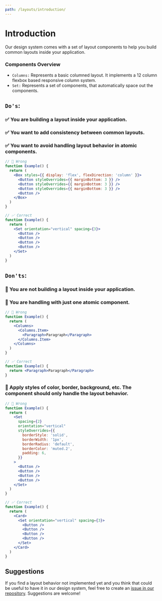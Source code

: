 ```yaml
---
path: /layouts/introduction/
---
```


# Introduction

Our design system comes with a set of layout components to help you build common layouts inside your application.

### Components Overview

- `Columns:` Represents a basic columned layout. It implements a 12 column flexbox based responsive column system.
- `Set:` Represents a set of components, that automatically space out the components.

## `Do's`:

### ✅ You are building a layout inside your application.

### ✅ You want to add consistency between common layouts.

### ✅ You want to avoid handling layout behavior in atomic components.

```jsx static
// 🚫 Wrong
function Example() {
  return (
    <Box styles={{ display: 'flex', flexDirection: 'column' }}>
      <Button styleOverrides={{ marginBottom: 3 }} />
      <Button styleOverrides={{ marginBottom: 3 }} />
      <Button styleOverrides={{ marginBottom: 3 }} />
      <Button />
    </Box>
  )
}

// ✅ Correct
function Example() {
  return (
    <Set orientation="vertical" spacing={3}>
      <Button />
      <Button />
      <Button />
      <Button />
    </Set>
  )
}
```

## `Don'ts`:

### 🚫 You are not building a layout inside your application.

### 🚫 You are handling with just one atomic component.

```jsx static
// 🚫 Wrong
function Example() {
  return (
    <Columns>
      <Columns.Item>
        <Paragraph>Paragraph</Paragraph>
      </Columns.Item>
    </Columns>
  )
}

// ✅ Correct
function Example() {
  return <Paragraph>Paragraph</Paragraph>
}
```

### 🚫 Apply styles of color, border, background, etc. The component should only handle the layout behavior.

```jsx static
// 🚫 Wrong
function Example() {
  return (
    <Set
      spacing={2}
      orientation="vertical"
      styleOverrides={{
        borderStyle: 'solid',
        borderWidth: '1px',
        borderRadius: 'default',
        borderColor: 'muted.2',
        padding: 6,
      }}
    >
      <Button />
      <Button />
      <Button />
      <Button />
    </Set>
  )
}

// ✅ Correct
function Example() {
  return (
    <Card>
      <Set orientation="vertical" spacing={3}>
        <Button />
        <Button />
        <Button />
        <Button />
      </Set>
    </Card>
  )
}
```

## Suggestions

If you find a layout behavior not implemented yet and you think that could be useful to have it in our design system, feel free to create an [issue in our repository](https://github.com/vtex/onda/issues/new/choose). Suggestions are welcome!
